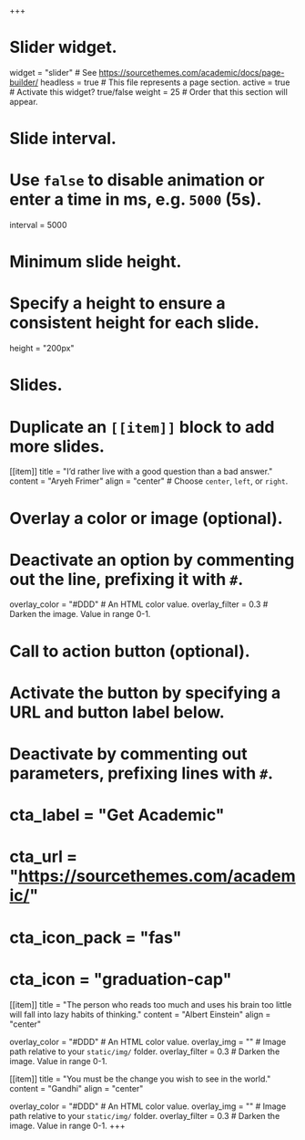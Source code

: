+++
# Slider widget.
widget = "slider"  # See https://sourcethemes.com/academic/docs/page-builder/
headless = true  # This file represents a page section.
active = true  # Activate this widget? true/false
weight = 25  # Order that this section will appear.

# Slide interval.
# Use `false` to disable animation or enter a time in ms, e.g. `5000` (5s).
interval = 5000

# Minimum slide height.
# Specify a height to ensure a consistent height for each slide.
height = "200px"

# Slides.
# Duplicate an `[[item]]` block to add more slides.
[[item]]
  title = "I’d rather live with a good question than a bad answer."
  content = "Aryeh Frimer"
  align = "center"  # Choose `center`, `left`, or `right`.

  # Overlay a color or image (optional).
  #   Deactivate an option by commenting out the line, prefixing it with `#`.
  overlay_color = "#DDD"  # An HTML color value.
  overlay_filter = 0.3  # Darken the image. Value in range 0-1.

  # Call to action button (optional).
  #   Activate the button by specifying a URL and button label below.
  #   Deactivate by commenting out parameters, prefixing lines with `#`.
  # cta_label = "Get Academic"
  # cta_url = "https://sourcethemes.com/academic/"
  # cta_icon_pack = "fas"
  # cta_icon = "graduation-cap"

[[item]]
  title = "The person who reads too much and uses his brain too little will fall into lazy habits of thinking."
  content = "Albert Einstein"
  align = "center"

  overlay_color = "#DDD"  # An HTML color value.
  overlay_img = ""  # Image path relative to your `static/img/` folder.
  overlay_filter = 0.3  # Darken the image. Value in range 0-1.

[[item]]
  title = "You must be the change you wish to see in the world."
  content = "Gandhi"
  align = "center"

  overlay_color = "#DDD"  # An HTML color value.
  overlay_img = ""  # Image path relative to your `static/img/` folder.
  overlay_filter = 0.3  # Darken the image. Value in range 0-1.
+++
